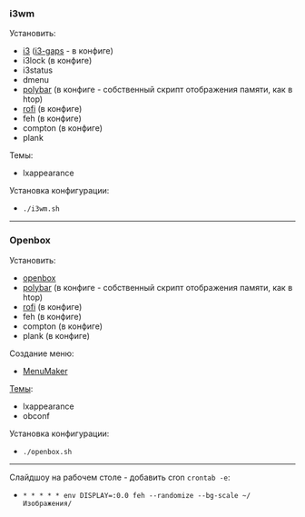 ### i3wm

Установить:
* [i3](https://i3wm.org/) ([i3-gaps](https://github.com/Airblader/i3) - в конфиге)
* i3lock (в конфиге)
* i3status
* dmenu
* [polybar](https://github.com/polybar/polybar) (в конфиге - собственный скрипт отображения памяти, как в htop)
* [rofi](https://github.com/davatorium/rofi) (в конфиге)
* feh (в конфиге)
* compton (в конфиге)
* plank

Темы:
* lxappearance

Установка конфигурации:
* `./i3wm.sh`

***

### Openbox

Установить:
* [openbox](http://openbox.org/wiki/Main_Page)
* [polybar](https://github.com/polybar/polybar) (в конфиге - собственный скрипт отображения памяти, как в htop)
* [rofi](https://github.com/davatorium/rofi) (в конфиге)
* feh (в конфиге)
* compton (в конфиге)
* plank (в конфиге)

Создание меню:
* [MenuMaker](http://menumaker.sourceforge.net/)

[Темы](https://github.com/Koljasha/oh-my-linux/tree/master/themes):
* lxappearance
* obconf

Установка конфигурации:
* `./openbox.sh`

***

Слайдшоу на рабочем столе - добавить cron `crontab -e`:
* `* * * * * env DISPLAY=:0.0 feh --randomize --bg-scale ~/Изображения/`


